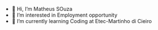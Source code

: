 - 👋 Hi, I’m Matheus SOuza
- 👀 I’m interested in Employment opportunity
- 🌱 I’m currently learning Coding at Etec-Martinho di Cieiro

<!---
matheusouzadefaria/matheusouzadefaria is a ✨ special ✨ repository because its `README.md` (this file) appears on your GitHub profile.
You can click the Preview link to take a look at your changes.
--->
